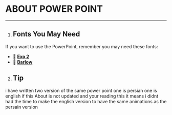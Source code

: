 <h1>ABOUT POWER POINT</h1>

___

1. ## Fonts You May Need

If you want to use the PowerPoint, remember you may need these fonts:

- 🔗 [**Exo 2**](https://fonts.google.com/specimen/Exo+2)
- 🔗 [**Barlow**](https://fonts.google.com/specimen/Barlow)

2. ## Tip

i have written two version of the same power point one is persian one is english
if this About is not updated and your reading this it means i didnt had the time to make the english version to have the same animations as the persain version
